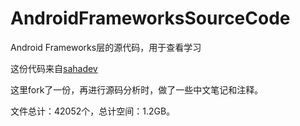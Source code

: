 # AndroidFrameworksSourceCode

Android Frameworks层的源代码，用于查看学习

这份代码来自[sahadev](https://github.com/sahadev/AndroidFrameworksSourceCode)

这里fork了一份，再进行源码分析时，做了一些中文笔记和注释。

文件总计：42052个，总计空间：1.2GB。
